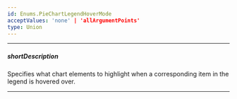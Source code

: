 ```yaml
---
id: Enums.PieChartLegendHoverMode
acceptValues: 'none' | 'allArgumentPoints'
type: Union
---
```

---
##### shortDescription
Specifies what chart elements to highlight when a corresponding item in the legend is hovered over.

---
<!--
dxPieChartOptions.legend.hoverMode(/api-reference/10 UI Components/dxPieChart/1 Configuration/legend/hoverMode.md)(viz/pie_chart.d.ts)
-->